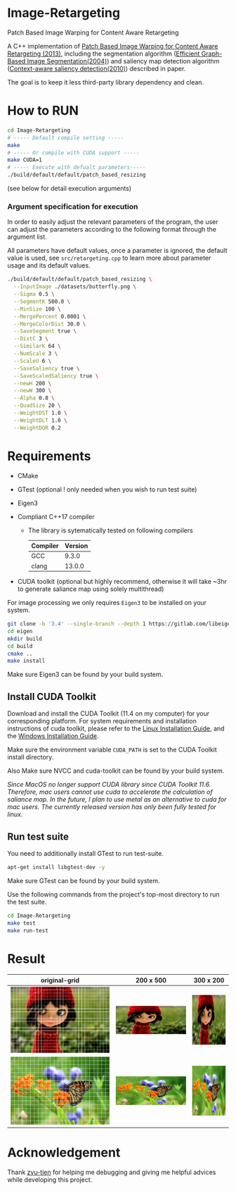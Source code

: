 # Image-Retargeting
Patch Based Image Warping for Content Aware Retargeting

A C++ implementation of [Patch Based Image Warping for Content Aware Retargeting (2013)](http://graphics.csie.ncku.edu.tw/Tony/papers/IEEE_Multimedia_resizing_2013_Feb.pdf), including the segmentation algorithm ([Efficient Graph-Based Image Segmentation(2004)](http://people.cs.uchicago.edu/~pff/papers/seg-ijcv.pdf)) and saliency map detection algorithm ([Context-aware saliency detection(2010)](https://ieeexplore.ieee.org/document/6112774)) described in paper. 

The goal is to keep it less third-party library dependency and clean. 
# How to RUN
```bash
cd Image-Retargeting
# ----- Default compile setting -----
make
# ----- Or compile with CUDA support -----
make CUDA=1
# ----- Execute with defualt parameters-----
./build/default/default/patch_based_resizing
```
(see below for detail execution arguments)
### Argument specification for execution
In order to easily adjust the relevant parameters of the program, the user can adjust the parameters according to the following format through the argument list.

All parameters have default values, once a parameter is ignored, the default value is used, see `src/retargeting.cpp` to learn more about parameter usage and its default values.

```bash
./build/default/default/patch_based_resizing \
  --InputImage ./datasets/butterfly.png \
  --Sigma 0.5 \
  --SegmentK 500.0 \
  --MinSize 100 \
  --MergePercent 0.0001 \
  --MergeColorDist 30.0 \
  --SaveSegment true \
  --DistC 3 \
  --SimilarK 64 \
  --NumScale 3 \
  --ScaleU 6 \
  --SaveSaliency true \
  --SaveScaledSaliency true \
  --newH 200 \
  --newW 300 \
  --Alpha 0.8 \
  --QuadSize 20 \
  --WeightDST 1.0 \
  --WeightDLT 1.0 \
  --WeightDOR 0.2
```

# Requirements
- CMake
- GTest (optional ! only needed when you wish to run test suite)
- Eigen3
- Compliant C++17 compiler
  - The library is sytematically tested on following compilers 

    Compiler | Version
    ---------|--------
    GCC      | 9.3.0
    clang    | 13.0.0

- CUDA toolkit (optional but highly recommend, otherwise it will take ~3hr to generate saliance map using solely multithread)

For image processing we only requires ```Eigen3``` to be installed on your system.

```bash
git clone -b '3.4' --single-branch --depth 1 https://gitlab.com/libeigen/eigen.git
cd eigen
mkdir build  
cd build 
cmake .. 
make install
```

Make sure Eigen3 can be found by your build system.
## Install CUDA Toolkit
Download and install the CUDA Toolkit (11.4 on my computer) for your corresponding platform. For system requirements and installation instructions of cuda toolkit, please refer to the [Linux Installation Guide](https://docs.nvidia.com/cuda/cuda-installation-guide-linux/), and the [Windows Installation Guide](https://docs.nvidia.com/cuda/cuda-installation-guide-microsoft-windows/index.html).

Make sure the environment variable `CUDA_PATH` is set to the CUDA Toolkit install directory.

Also Make sure NVCC and cuda-toolkit can be found by your build system.

*Since MacOS no longer support CUDA library since CUDA Toolkit 11.6. Therefore, mac users cannot use cuda to accelerate the calculation of saliance map. In the future, I plan to use metal as an alternative to cuda for mac users. The currently released version has only been fully tested for linux.*
## Run test suite

You need to additionally install GTest to run test-suite.
```bash
apt-get install libgtest-dev -y
```
Make sure GTest can be found by your build system.

Use the following commands from the project's top-most directory to run the test suite.
```bash
cd Image-Retargeting
make test
make run-test
```

# Result

original-grid                       |  200 x 500                                   | 300 x 200
:-------------------------:         |:-------------------------:|                :-------------------------:
![](./results/input-grid-girl.png)  |  ![](./results/result-girl-200-500.png) | ![](./results/result-girl-300-200.png)
![](./results/input-grid-butterfly.png)  |  ![](./results/result-butterfly-200-500.png) | ![](./results/result-butterfly-300-200.png)

# Acknowledgement
Thank [zyu-tien](https://github.com/zyu-tien) for helping me debugging and giving me helpful advices while developing this project.
